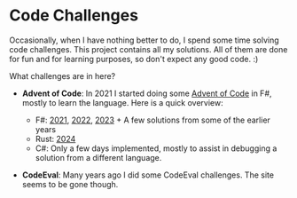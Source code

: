 # Code Challenges
Occasionally, when I have nothing better to do, I spend some time solving code challenges. This project contains all my solutions. All of them are done for fun and for learning purposes, so don't expect any good code. :) 

What challenges are in here? 

 - **Advent of Code**: 
    In 2021 I started doing some [Advent of Code](https://adventofcode.com) in F#, mostly to learn the language. Here is a quick overview: 
    - F#: [2021](fsharp/AdventOfCode/2021/), [2022](fsharp/AdventOfCode/2022/), [2023](fsharp/AdventOfCode/2023/) + A few solutions from some of the earlier years
    - Rust: [2024](rust/advent_of_code/src/y2024/)
    - C#: Only a few days implemented, mostly to assist in debugging a solution from a different language.

 - **CodeEval**: Many years ago I did some CodeEval challenges. The site seems to be gone though. 